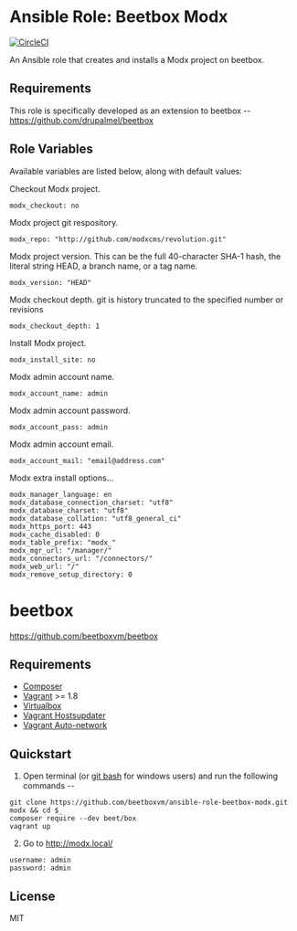 # Ansible Role: Beetbox Modx

[![CircleCI](https://circleci.com/gh/beetboxvm/ansible-role-beetbox-modx.svg?style=svg)](https://circleci.com/gh/beetboxvm/ansible-role-beetbox-modx)

An Ansible role that creates and installs a Modx project on beetbox.

## Requirements

This role is specifically developed as an extension to beetbox -- https://github.com/drupalmel/beetbox

## Role Variables

Available variables are listed below, along with default values:

Checkout Modx project.

    modx_checkout: no
    
Modx project git respository.
    
    modx_repo: "http://github.com/modxcms/revolution.git"
    
Modx project version. This can be the full 40-character SHA-1 hash, the literal string HEAD, a branch name, or a tag name.
    
    modx_version: "HEAD"
    
Modx checkout depth. git is history truncated to the specified number or revisions
    
    modx_checkout_depth: 1

Install Modx project.

    modx_install_site: no
    
Modx admin account name.
    
    modx_account_name: admin
    
Modx admin account password.    
    
    modx_account_pass: admin
    
Modx admin account email.    
    
    modx_account_mail: "email@address.com"
    
Modx extra install options...    
    
    modx_manager_language: en
    modx_database_connection_charset: "utf8"
    modx_database_charset: "utf8"
    modx_database_collation: "utf8_general_ci"
    modx_https_port: 443
    modx_cache_disabled: 0
    modx_table_prefix: "modx_"
    modx_mgr_url: "/manager/"
    modx_connectors_url: "/connectors/"
    modx_web_url: "/"
    modx_remove_setup_directory: 0


# beetbox

https://github.com/beetboxvm/beetbox

## Requirements

* [Composer](https://getcomposer.org/download/)
* [Vagrant](https://www.vagrantup.com/) >= 1.8
* [Virtualbox](https://www.virtualbox.org/)
* [Vagrant Hostsupdater](https://github.com/cogitatio/vagrant-hostsupdater)
* [Vagrant Auto-network](https://github.com/oscar-stack/vagrant-auto_network)

## Quickstart

  1. Open terminal (or [git bash](https://msysgit.github.io/) for windows users) and run the following commands --

  ```
  git clone https://github.com/beetboxvm/ansible-role-beetbox-modx.git modx && cd $_
  composer require --dev beet/box
  vagrant up
  ```

  2. Go to http://modx.local/

  ```
  username: admin
  password: admin
  ```

## License

MIT
